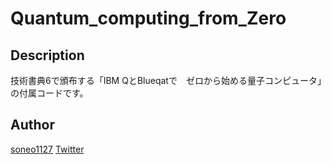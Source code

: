 # Quantum_computing_from_Zero

## Description
技術書典6で頒布する「IBM QとBlueqatで　ゼロから始める量子コンピュータ」の付属コードです。

## Author

[soneo1127](https://github.com/soneo1127)
[Twitter](https://twitter.com/ATH_ray_)